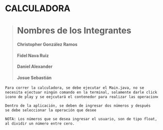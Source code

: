 # CALCULADORA

> # Nombres de los Integrantes
> #### Christopher González Ramos
> #### Fidel Nava Ruiz
> #### Daniel Alexander
> #### Josue Sebastián 

```md
Para correr la calculadora, se debe ejecutar el Main.java, no se
necesita ejectuar ningún comando en la terminal, solamente darle click en el
icono de play y se eejcutará el contenedor para realizar las operaciones

Dentro de la aplicación, se deben de ingresar dos números y después
se debe seleccionar la operación que desee

NOTA: Los números que se desea ingresar el usuario, son de tipo float, es decir, que puede ingresar números con decimales y si se ingresa un 0 al segundo número y al realizar la división, este marcará como resultado infinito, lo cual sería equivalente a un error
al dividir un número entre cero.
```